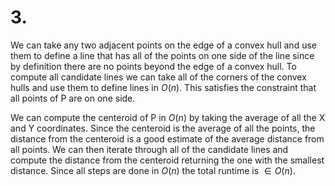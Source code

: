 # 3.

We can take any two adjacent points on the edge of a convex hull and use them to
define a line that has all of the points on one side of the line since by
definition there are no points beyond the edge of a convex hull. To compute all
candidate lines we can take all of the corners of the convex hulls and use them
to define lines in $O(n)$. This satisfies the constraint that all points of P
are on one side.

We can compute the centeroid of P in $O(n)$ by taking the average of all the X
and Y coordinates. Since the centeroid is the average of all the points, the
distance from the centeroid is a good estimate of the average distance from all
points. We can then iterate through all of the candidate lines and compute the
distance from the centeroid returning the one with the smallest distance. Since
all steps are done in $O(n)$ the total runtime is $\in O(n)$.
